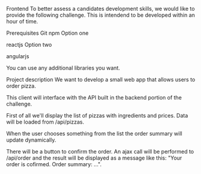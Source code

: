 Frontend
To better assess a candidates development skills, we would like to provide the following challenge. This is intendend to be developed within an hour of time.

Prerequisites
Git
npm
Option one

reactjs
Option two

angularjs

You can use any additional libraries you want.

Project description
We want to develop a small web app that allows users to order pizza.

This client will interface with the API built in the backend portion of the challenge.

First of all we'll display the list of pizzas with ingredients and prices. Data will be loaded from /api/pizzas.

When the user chooses something from the list the order summary will update dynamically.

There will be a button to confirm the order. An ajax call will be performed to /api/order and the result will be displayed as a message like this: "Your order is cofirmed. Order summary: ...".